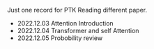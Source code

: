 Just one record for PTK Reading different paper.

- 2022.12.03 Attention Introduction
- 2022.12.04 Transformer and self Attention
- 2022.12.05 Probobility review
